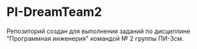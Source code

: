 # PI-DreamTeam2
Репозиторий создан для выполнения заданий по дисциплине "Программная инженерия" командой № 2 группы ПИ-3см.
